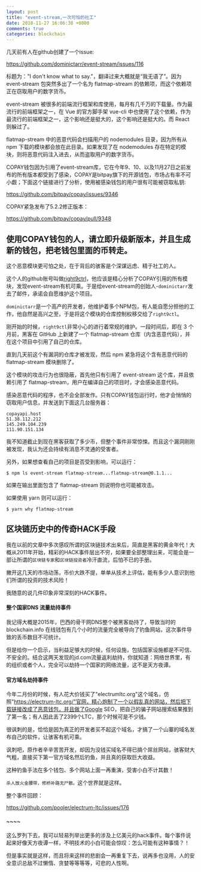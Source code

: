 ```yaml
---
layout: post
title: "event-stream,一次可怕的社工"
date: 2018-11-27 16:06:38 +0800
comments: true
categories: blockchain
---
```

几天前有人在github创建了一个issue:

https://github.com/dominictarr/event-stream/issues/116


标题为："I don't know what to say."，翻译过来大概就是“我无语了”。因为 event-stream 包突然多出了一个名为 flatmap-stream 的依赖项，而这个依赖项正在窃取用户的数字货币。

<!-- more -->

event-stream 被很多的前端流行框架和库使用，每月有几千万的下载量。作为最流行的前端框架之一，在 Vue 的官方脚手架 vue-cli 中也使用了这个依赖，作为最流行的前端框架之一，这个影响还是挺大的，这个影响还是挺大的。而 React 则躲过了。

flatmap-stream 中的恶意代码会扫描用户的 nodemodules 目录，因为所有从 npm 下载的模块都会放在此目录。如果发现了在 nodemodules 存在特定的模块，则将恶意代码注入进去，从而盗取用户的数字货币。

COPAY钱包因为引用了event-stream库，它在今年9、10、以及11月27日之前发布的所有版本都受到了感染，COPAY是bitpay旗下的开源钱包，市场占有率不可小觑；下面这个链接进行了分析，使用被感染钱包的用户很有可能被窃取私钥:

https://github.com/bitpay/copay/issues/9346


COPAY紧急发布了5.2.2修正版本：

https://github.com/bitpay/copay/pull/9348


## 使用COPAY钱包的人，请立即升级新版本，并且生成新的钱包，把老钱包里面的币转走。


这个恶意模块更可怕之处，在于背后的骇客是个深谋远虑、精于社工的人。

这个人的github账号叫做[right9ctrl](https://github.com/right9ctrl)，他应该是精心分析了COPAY引用的所有模块，发现event-stream有机可乘。于是给event-stream的创始人-`dominictarr`发去了邮件，承诺会自愿维护这个项目。

`dominictarr`是一个高产的开发者，他维护着多个NPM包，有人能自愿分担他的工作，他自然是高兴之至，于是将这个模块的仓库控制权移交给了`right9ctl`。

刚开始的时候，`right9ctl`非常小心的进行着常规的维护。一段时间后，即在 3 个月前，黑客在 GitHub 上新建了一个 flatmap-stream 仓库（内含恶意代码），并在这个项目中引用了自己的仓库。

直到几天前这个有漏洞的仓库才被发现，然后 npm 紧急将这个含有恶意代码的 flatmap-stream 模块删除了。

这个模块的攻击行为也很隐蔽，首先他只有引用了 event-stream 这个库，并且依赖引用了 flatmap-stream，用户在编译自己的项目时，才会感染恶意代码。

感染恶意代码的程序，也不会全部发作。只有COPAY钱包运行时，他才会悄悄的窃取用户信息，并发送到下面这几台服务器：


```
copayapi.host
51.38.112.212
145.249.104.239
111.90.151.134

```

我不知道截止到现在黑客获取了多少币，但整个事件非常惊悚。而且这个漏洞刚刚被发现，我认为还会持续有消息不灵通的受害者。

另外，如果想查看自己的项目是否受到影响，可以运行：


```
$ npm ls event-stream flatmap-stream...flatmap-stream@0.1.1...

```

如果在输出里面包含了 flatmap-stream 则说明你也可能被攻击。

如果使用 yarn 则可以运行：


```
$ yarn why flatmap-stream

```


## 区块链历史中的传奇HACK手段

我在以前的文章中多次感叹所谓的区块链技术出来后，简直是黑客的黄金年代！大概从2011年开始，精彩的HACK事件层出不穷，如果要全部整理出来，可能会是一部让所谓的`区块链专家`和`区块链投资者`冷汗直流，后怕不已的手册。

撇开这几天的市场动荡，币价大跌不提，单单从技术上评估，能有多少人意识到他们所谓的投资的技术风险！

我随意的说几件印象非常深刻的HACK事件。

#### 整个国家DNS 流量劫持事件

我记得大概是2015年，巴西的骨干网DNS整个被黑客劫持了，导致当时的blockchain.info 在线钱包有几个小时的流量完全被导向了钓鱼网站，这次事件导致的丢币数目不可统计。

但是给你一个启示，当利益足够大的时候，任何设施，包括国家设施都是不可信、不安全的。结合这两天发现的jd.com流量返利劫持，你就知道：网络世界里，有的组织或者个人，完全可以劫持一个国家的网络流量，这不是天方夜谭。


#### 官方域名劫持事件

今年二月份的时候，有人花大价钱买了"electrumltc.org"这个域名，仿照"https://electrum-ltc.org/"官网，精心炮制了一个以假乱真的网站，然后把下载链接改成了恶意钱包，并且做了Google SEO，把自己的骗子网站搜索结果推到了第一名；有人因此丢了2399个LTC，那个时候可是不少钱。

很讽刺的是，恰恰是因为真正的开发者买不起这个域名，才搞了一个山寨的域名发布自己的软件，让骇客有机可乘。

讽刺吧，原作者辛辛苦苦开发，却因为没钱买域名不得已搞个屌丝网站，骇客财大气粗，直接买下第一官方域名然后钓鱼，并且真的获取巨大收益。

这种钓鱼手法在多个钱包、多个网站上面一再重演，受害小白不计其数！

`杀人放火金腰带，修桥补路无尸骸。`这个世界就是这样。


整个事件回顾：

https://github.com/pooler/electrum-ltc/issues/176


#### ~~~~

这么罗列下去，我可以轻易列举出更多的涉及上亿美元的hack事件。每个事件说起来好像天方夜谭一样，不明技术的小白可能会惊叹：怎么可能有这种事情？！

但是事实就是这样，而且将来这样的悲剧会一再重复下去，说再多也没用，人的安全意识总敌不过懒惰、贪婪等等等等，可悲的人性啊。
